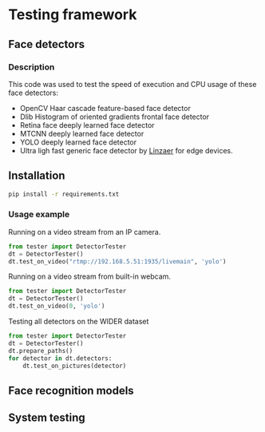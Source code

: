 # Testing framework

## Face detectors

### Description
This code was used to test the speed of execution and CPU usage of these face detectors:
* OpenCV Haar cascade feature-based face detector
* Dlib Histogram of oriented gradients frontal face detector
* Retina face deeply learned face detector
* MTCNN deeply learned face detector
* YOLO deeply learned face detector
* Ultra ligh fast generic face detector by [Linzaer](https://github.com/Linzaer/Ultra-Light-Fast-Generic-Face-Detector-1MB) for edge devices.
## Installation
```bash
pip install -r requirements.txt
```
### Usage example
Running on a video stream from an IP camera.
```python
from tester import DetectorTester
dt = DetectorTester()
dt.test_on_video("rtmp://192.168.5.51:1935/livemain", 'yolo')
```
Running on a video stream from built-in webcam.
```python
from tester import DetectorTester
dt = DetectorTester()
dt.test_on_video(0, 'yolo')
```
Testing all detectors on the WIDER dataset
```python
from tester import DetectorTester
dt = DetectorTester()
dt.prepare_paths()
for detector in dt.detectors:
    dt.test_on_pictures(detector)
```

## Face recognition models

## System testing
